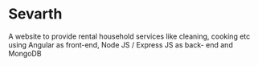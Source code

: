 # Sevarth

A website to provide rental household services like cleaning, cooking etc using Angular as front-end, Node JS / Express JS as back- end and MongoDB
